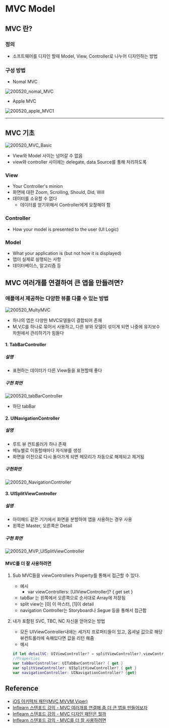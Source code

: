 # MVC Model



## MVC 란?

### 정의

- 소프트웨어를 디자인 할때 Model, View, Controller로 나누어 디자인하는 방법

### 구성 방법

- Nomal MVC

![200520_nomal_MVC](../image/01_MVC/200520_nomal_MVC1.png)

- Apple MVC

![200520_apple_MVC1](../image/01_MVC/200520_apple_MVC1.png)



---

## MVC 기초 



![200520_MVC_Basic](../image/01_MVC/200520_MVC_Basic.png)

- View와 Model 사이는 넘어갈 수 없음
- view와 controller 사이에는 delegate, data Source를 통해 처리하도록

### View

- Your Controller's minion
- 화면에 대한 Zoom, Scrolling, Should, Did, Will
- 데이터를 소유할 수 없다 
  - 데이터를 얻기위해서 Controller에게 요청해야 함

### Controller

- How your model is presented to the user (UI Logic)

### Model

-  What your application is (but not how it is displayed)
- 앱이 실제로 실행되는 사항
- 데이터베이스, 알고리즘 등

## MVC 여러개를 연결하여 큰 앱을 만들려면?

### 애플에서 제공하는 다양한 뷰를 다룰 수 있는 방법

![200520_MultyMVC](../image/01_MVC/200520_MultyMVC.png)

- 하나의 앱은 다양한 MVC모델들이 결합되어 존재 
- M,V,C를 하나로 묶어서 사용하고, 다른 뷰와 모델이 섞이게 되면 나중에 유지보수 차원에서 관리하기가 힘들다

#### 1. TabBarController

##### 설명

- 표현하는 데이터가 다른 View들을 표현할때 좋다

##### 구현 화면

![200520_tabBarController](../image/01_MVC/200520_tabBarController.png)

-  하단 tabBar

#### 2. UINavigationController

##### 설명

- 루트 뷰 컨트롤러가 하나 존재
- 메뉴별로 이동할때마다 자식뷰를 생성
- 화면을 이전으로 다시 돌아가게 되면 메모리가 자동으로 해제되고 제거됨

##### 구현화면

![200520_NavigationController](../image/01_MVC/200520_NavigationController.png)



#### 3. UISplitViewController

##### 설명

- 아이패드 같은 기기에서 화면을 분할하여 앱을 사용하는 경우 사용
- 왼쪽은 Master, 오른쪽은 Detail

##### 구현 화면

![200520_MVP_UISplitViewController](../image/01_MVC/200520_MVP_UISplitViewController.png)



#### MVC를 더 잘 사용하려면

1. Sub MVC들을 viewControllers Property를 통해서 접근할 수 있다.
   - 예시
     - var viewControllers: [UIViewController]? { get set }
   - tabBar 는 왼쪽에서 오른쪽으로 순서대로 Array에 저장됨
   - split view는 [0] 이 마스터, [1]이 detail
   - navigation Controller는 Storyboard나 Segue 등을 통해서 접근함

2. 내가 포함된 SVC, TBC, NC 자신을 얻어오는 방법

   - 모든 UIViewController내에는 세가지 프로퍼티들이 있고, 옵셔널 값으로 해당 뷰컨트롤러에 속해있다면 값을 리턴 해줌
   - 예시 

   ```swift
   if let detailVC: UIViewController? = splitViewController?.viewControllers[1] {...}
   //Properties
   var tabBarController: UITabBarController? { get }
   var splitViewController: UISplitViewController? { get }
   var navigationController: UINavigationController? {get}
   ```

## Reference

- [iOS 아키텍처 패턴(MVC,MVVM,Viper)](http://labs.brandi.co.kr/2018/02/21/kimjh.html)
- [Inflearn 스텐포드 강의 - MVC 여러개를 연결해 좀 더 큰 앱을 만들어보자](https://www.inflearn.com/course/stanford-ios-한글자막-강의/lecture/4252)
- [Inflearn 스텐포드 강의 - MVC 디자인 패턴은 뭘까 ](https://www.inflearn.com/course/stanford-ios-한글자막-강의/lecture/4224)
- [Inflearn 스텐포드 강의 - MVC를 더 잘 사용하려면 ](https://www.inflearn.com/course/stanford-ios-한글자막-강의/lecture/4253)

